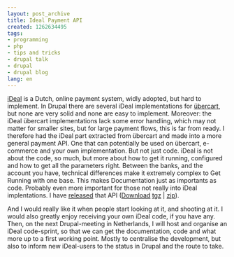 ```yaml
---
layout: post_archive
title: Ideal Payment API
created: 1262634495
tags:
- programming
- php
- tips and tricks
- drupal talk
- drupal
- drupal blog
lang: en
---
```

[iDeal](http://nl.wikipedia.org/wiki/IDEAL) is a Dutch, online payment system, widly adopted, but hard to implement. In Drupal there are several iDeal implementations for [übercart](http://drupal.org/project/uc_ideal), but none are very solid and none are easy to implement. Moreover: the iDeal übercart implementations lack some error handling, which may not matter for smaller sites, but for large payment flows, this is far from ready. I therefore had the iDeal part extracted from übercart and made into a more general payment API. One that can potentially be used on übercart, e-commerce and your own implementation. But not just code. iDeal is not about the code, so much, but more about how to get it running, configured and how to get all the parameters right. Between the banks, and the account you have, technical differences make it extremely complex to Get Running with one base. This makes Documentation just as importants as code. Probably even more important for those not really into iDeal implentations. I have [released](http://github.com/berkes/Drupal-iDeal-payment-api/) that API ([Download](http://github.com/berkes/Drupal-iDeal-payment-api/downloads) [tgz](http://github.com/berkes/Drupal-iDeal-payment-api/downloads/berkes/Drupal-iDeal-payment-api/tarball/6.x--0.1) | [zip](http://github.com/berkes/Drupal-iDeal-payment-api/downloads/berkes/Drupal-iDeal-payment-api/zipball/6.x--0.1)).

And I would really like it when people start looking at it, and shooting at it. I would also greatly enjoy receiving your own iDeal code, if you have any. Then, on the next Drupal-meeting in Netherlands, I will host and organise an iDeal code-sprint, so that we can get the documentation, code and what more up to a first working point. Mostly to centralise the development, but also to inform new iDeal-users to the status in Drupal and the route to take.
